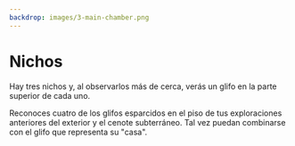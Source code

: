 ```yaml
---
backdrop: images/3-main-chamber.png
---
```


# Nichos

Hay tres nichos y, al observarlos más de cerca, verás un glifo en la parte superior de cada uno.

Reconoces cuatro de los glifos esparcidos en el piso de tus exploraciones anteriores del exterior y el cenote subterráneo. Tal vez puedan combinarse con el glifo que representa su "casa".

<Matching/>
